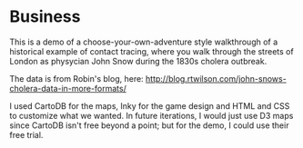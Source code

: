 # Business

This is a demo of a choose-your-own-adventure style walkthrough of a historical example of contact tracing, where you walk through the streets of London as physycian John Snow during the 1830s cholera outbreak. 

The data is from Robin's blog, here: http://blog.rtwilson.com/john-snows-cholera-data-in-more-formats/

I used CartoDB for the maps, Inky for the game design and HTML and CSS to customize what we wanted. In future iterations, I would just use D3 maps since CartoDB isn't free beyond a point; but for the demo, I could use their free trial. 

